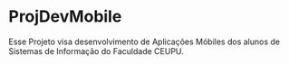 # ProjDevMobile
Esse Projeto visa desenvolvimento de Aplicações Móbiles dos alunos de Sistemas de Informação do Faculdade CEUPU.
